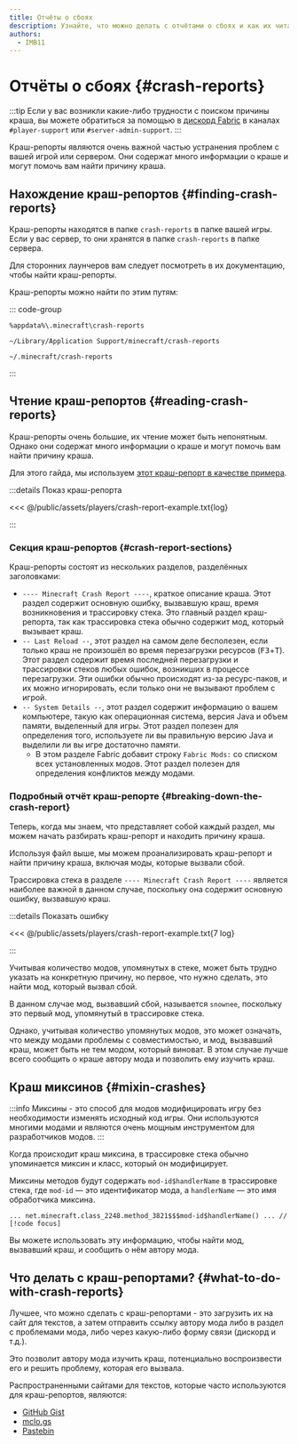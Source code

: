```yaml
---
title: Отчёты о сбоях
description: Узнайте, что можно делать с отчётами о сбоях и как их читать.
authors:
  - IMB11
---
```


# Отчёты о сбоях {#crash-reports}

:::tip
Если у вас возникли какие-либо трудности с поиском причины краша, вы можете обратиться за помощью в [дискорд Fabric](https://discord.gg/v6v4pMv) в каналах `#player-support` или `#server-admin-support`.
:::

Краш-репорты являются очень важной частью устранения проблем с вашей игрой или сервером. Они содержат много информации о краше и могут помочь вам найти причину краша.

## Нахождение краш-репортов {#finding-crash-reports}

Краш-репорты находятся в папке `crash-reports` в папке вашей игры. Если у вас сервер, то они хранятся в папке `crash-reports` в папке сервера.

Для сторонних лаунчеров вам следует посмотреть в их документацию, чтобы найти краш-репорты.

Краш-репорты можно найти по этим путям:

::: code-group

```:no-line-numbers [Windows]
%appdata%\.minecraft\crash-reports
```

```:no-line-numbers [macOS]
~/Library/Application Support/minecraft/crash-reports
```

```:no-line-numbers [Linux]
~/.minecraft/crash-reports
```

:::

## Чтение краш-репортов {#reading-crash-reports}

Краш-репорты очень большие, их чтение может быть непонятным. Однако они содержат много информации о краше и могут помочь вам найти причину краша.

Для этого гайда, мы используем [этот краш-репорт в качестве примера](/assets/players/crash-report-example.txt).

:::details Показ краш-репорта

<<< @/public/assets/players/crash-report-example.txt{log}

:::

### Секция краш-репортов {#crash-report-sections}

Краш-репорты состоят из нескольких разделов, разделённых заголовками:

- `---- Minecraft Crash Report ----`, краткое описание краша. Этот раздел содержит основную ошибку, вызвавшую краш, время возникновения и трассировку стека. Это главный раздел краш-репорта, так как трассировка стека обычно содержит мод, который вызывает краш.
- `-- Last Reload --`, этот раздел на самом деле бесполезен, если только краш не произошёл во время перезагрузки ресурсов (<kbd>F3</kbd>+<kbd>T</kbd>). Этот раздел содержит время последней перезагрузки и трассировки стеков любых ошибок, возникших в процессе перезагрузки. Эти ошибки обычно происходят из-за ресурс-паков, и их можно игнорировать, если только они не вызывают проблем с игрой.
- `-- System Details --`, этот раздел содержит информацию о вашем компьютере, такую как операционная система, версия Java и объем памяти, выделенный для игры. Этот раздел полезен для определения того, используете ли вы правильную версию Java и выделили ли вы игре достаточно памяти.
  - В этом разделе Fabric добавит строку `Fabric Mods:` со списком всех установленных модов. Этот раздел полезен для определения конфликтов между модами.

### Подробный отчёт краш-репорте {#breaking-down-the-crash-report}

Теперь, когда мы знаем, что представляет собой каждый раздел, мы можем начать разбирать краш-репорт и находить причину краша.

Используя файл выше, мы можем проанализировать краш-репорт и найти причину краша, включая моды, которые вызвали сбой.

Трассировка стека в разделе `---- Minecraft Crash Report ----` является наиболее важной в данном случае, поскольку она содержит основную ошибку, вызвавшую краш.

:::details Показать ошибку

<<< @/public/assets/players/crash-report-example.txt{7 log}

:::

Учитывая количество модов, упомянутых в стеке, может быть трудно указать на конкретную причину, но первое, что нужно сделать, это найти мод, который вызвал сбой.

В данном случае мод, вызвавший сбой, называется `snownee`, поскольку это первый мод, упомянутый в трассировке стека.

Однако, учитывая количество упомянутых модов, это может означать, что между модами проблемы с совместимостью, и мод, вызвавший краш, может быть не тем модом, который виноват. В этом случае лучше всего сообщить о краше автору мода и позволить ему изучить краш.

## Краш миксинов {#mixin-crashes}

:::info
Миксины - это способ для модов модифицировать игру без необходимости изменять исходный код игры. Они используются многими модами и являются очень мощным инструментом для разработчиков модов.
:::

Когда происходит краш миксина, в трассировке стека обычно упоминается миксин и класс, который он модифицирует.

Миксины методов будут содержать `mod-id$handlerName` в трассировке стека, где `mod-id` — это идентификатор мода, а `handlerName` — это имя обработчика миксина.

```:no-line-numbers
... net.minecraft.class_2248.method_3821$$$mod-id$handlerName() ... // [!code focus]
```

Вы можете использовать эту информацию, чтобы найти мод, вызвавший краш, и сообщить о нём автору мода.

## Что делать с краш-репортами? {#what-to-do-with-crash-reports}

Лучшее, что можно сделать с краш-репортами - это загрузить их на сайт для текстов, а затем отправить ссылку автору мода либо в раздел с проблемами мода, либо через какую-либо форму связи (дискорд и т.д.).

Это позволит автору мода изучить краш, потенциально воспроизвести его и решить проблему, которая его вызвала.

Распространенными сайтами для текстов, которые часто используются для краш-репортов, являются:

- [GitHub Gist](https://gist.github.com/)
- [mclo.gs](https://mclo.gs/)
- [Pastebin](https://pastebin.com/)
